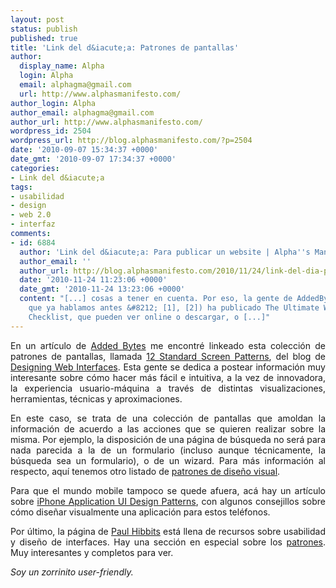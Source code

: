 ```yaml
---
layout: post
status: publish
published: true
title: 'Link del d&iacute;a: Patrones de pantallas'
author:
  display_name: Alpha
  login: Alpha
  email: alphagma@gmail.com
  url: http://www.alphasmanifesto.com/
author_login: Alpha
author_email: alphagma@gmail.com
author_url: http://www.alphasmanifesto.com/
wordpress_id: 2504
wordpress_url: http://blog.alphasmanifesto.com/?p=2504
date: '2010-09-07 15:34:37 +0000'
date_gmt: '2010-09-07 17:34:37 +0000'
categories:
- Link del d&iacute;a
tags:
- usabilidad
- design
- web 2.0
- interfaz
comments:
- id: 6884
  author: 'Link del d&iacute;a: Para publicar un website | Alpha''s Manifesto'
  author_email: ''
  author_url: http://blog.alphasmanifesto.com/2010/11/24/link-del-dia-para-publicar-un-website/
  date: '2010-11-24 11:23:06 +0000'
  date_gmt: '2010-11-24 13:23:06 +0000'
  content: "[...] cosas a tener en cuenta. Por eso, la gente de AddedBytes (de la
    que ya hablamos antes &#8212; [1], [2]) ha publicado The Ultimate Website Launch
    Checklist, que pueden ver online o descargar, o [...]"
---
```

<p style="text-align: justify;">En un art&iacute;culo de <a href="http://www.addedbytes.com/blog/a-collection-of-screen-patterns/">Added Bytes</a> me encontr&eacute; linkeado esta colecci&oacute;n de patrones de pantallas, llamada <a href="http://designingwebinterfaces.com/designing-web-interfaces-12-screen-patterns">12 Standard Screen Patterns</a>, del blog de <a href="http://designingwebinterfaces.com/">Designing Web Interfaces</a>. Esta gente se dedica a postear informaci&oacute;n muy interesante sobre c&oacute;mo hacer m&aacute;s f&aacute;cil e intuitiva, a la vez de innovadora, la experiencia usuario-m&aacute;quina a trav&eacute;s de distintas visualizaciones, herramientas, t&eacute;cnicas y aproximaciones.</p>
<p style="text-align: justify;">En este caso, se trata de una colecci&oacute;n de pantallas que amoldan la informaci&oacute;n de acuerdo a las acciones que se quieren realizar sobre la misma. Por ejemplo, la disposici&oacute;n de una p&aacute;gina de b&uacute;squeda no ser&aacute; para nada parecida a la de un formulario (incluso aunque t&eacute;cnicamente, la b&uacute;squeda sea un formulario), o de un wizard. Para m&aacute;s informaci&oacute;n al respecto, aqu&iacute; tenemos otro listado de <a href="http://www.cs.helsinki.fi/u/salaakso/patterns/">patrones de dise&ntilde;o visual</a>.</p>
<p style="text-align: justify;">Para que el mundo mobile tampoco se quede afuera, ac&aacute; hay un art&iacute;culo sobre <a href="http://flyosity.com/application-design/iphone-application-design-patterns.php">iPhone Application UI Design Patterns</a>, con algunos consejillos sobre c&oacute;mo dise&ntilde;ar visualmente una aplicaci&oacute;n para estos tel&eacute;fonos.</p>
<p style="text-align: justify;">Por &uacute;ltimo, la p&aacute;gina de <a href="http://www.paulhibbitts.com/">Paul Hibbits</a> est&aacute; llena de recursos sobre usabilidad y dise&ntilde;o de interfaces. Hay una secci&oacute;n en especial sobre los <a href="http://www.paulhibbitts.com/usability-ucd-ux-recommended-links-and-tools.html#Patterns">patrones</a>. Muy interesantes y completos para ver.</p>
<p style="text-align: justify;"><em>Soy un zorrinito user-friendly.</em></p>
